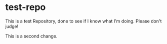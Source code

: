 test-repo
=========

This is a test Repository, done to see if I know what I'm doing.  Please don't judge!

This is a second change.
